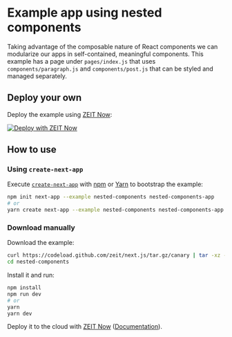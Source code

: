 # Example app using nested components

Taking advantage of the composable nature of React components we can modularize our apps in self-contained, meaningful components. This example has a page under `pages/index.js` that uses `components/paragraph.js` and `components/post.js` that can be styled and managed separately.

## Deploy your own

Deploy the example using [ZEIT Now](https://zeit.co/now):

[![Deploy with ZEIT Now](https://zeit.co/button)](https://zeit.co/new/project?template=https://github.com/zeit/next.js/tree/canary/examples/nested-components)

## How to use

### Using `create-next-app`

Execute [`create-next-app`](https://github.com/zeit/next.js/tree/canary/packages/create-next-app) with [npm](https://docs.npmjs.com/cli/init) or [Yarn](https://yarnpkg.com/lang/en/docs/cli/create/) to bootstrap the example:

```bash
npm init next-app --example nested-components nested-components-app
# or
yarn create next-app --example nested-components nested-components-app
```

### Download manually

Download the example:

```bash
curl https://codeload.github.com/zeit/next.js/tar.gz/canary | tar -xz --strip=2 next.js-canary/examples/nested-components
cd nested-components
```

Install it and run:

```bash
npm install
npm run dev
# or
yarn
yarn dev
```

Deploy it to the cloud with [ZEIT Now](https://zeit.co/new?filter=next.js&utm_source=github&utm_medium=readme&utm_campaign=next-example) ([Documentation](https://nextjs.org/docs/deployment)).
